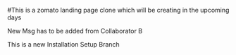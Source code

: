 #This is a zomato landing page clone which will be creating in the upcoming days

New Msg has to be added from Collaborator B

This is a new Installation Setup Branch